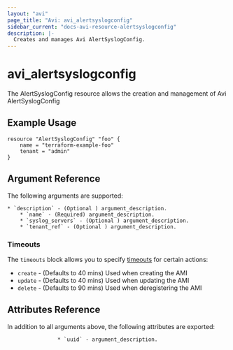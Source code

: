 ```yaml
---
layout: "avi"
page_title: "Avi: avi_alertsyslogconfig"
sidebar_current: "docs-avi-resource-alertsyslogconfig"
description: |-
  Creates and manages Avi AlertSyslogConfig.
---
```


# avi_alertsyslogconfig

The AlertSyslogConfig resource allows the creation and management of Avi AlertSyslogConfig

## Example Usage

```hcl
resource "AlertSyslogConfig" "foo" {
    name = "terraform-example-foo"
    tenant = "admin"
}
```

## Argument Reference

The following arguments are supported:

    * `description` - (Optional ) argument_description.
        * `name` - (Required) argument_description.
        * `syslog_servers` - (Optional ) argument_description.
        * `tenant_ref` - (Optional ) argument_description.
        
### Timeouts

The `timeouts` block allows you to specify [timeouts](https://www.terraform.io/docs/configuration/resources.html#timeouts) for certain actions:

* `create` - (Defaults to 40 mins) Used when creating the AMI
* `update` - (Defaults to 40 mins) Used when updating the AMI
* `delete` - (Defaults to 90 mins) Used when deregistering the AMI

## Attributes Reference

In addition to all arguments above, the following attributes are exported:

                    * `uuid` - argument_description.
    

